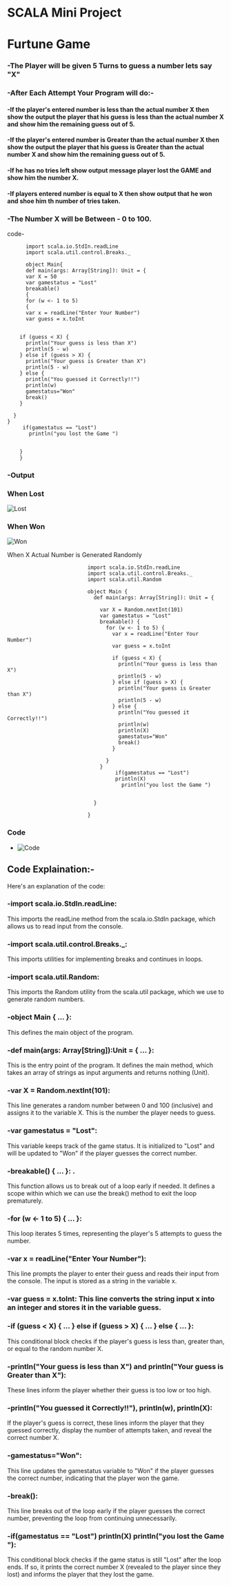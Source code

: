 # SCALA Mini Project 

# Furtune Game 

### -The Player will be given 5 Turns to guess a number lets say "X"
### -After Each Attempt Your Program will do:-
#### -If the player's entered number is less than the actual number X then show the output the player that his guess is less than the actual number X and show him the remaining guess out of 5.
#### -If the player's entered number is Greater than the actual number X then show the output the player that his guess is Greater than the actual number X and show him the remaining guess out of 5.
#### -If he has no tries left show output message player lost the GAME and show him the number X.
#### -If players entered number is equal to X then show output that he won and shoe him th number of tries taken.
### -The Number X will be Between - 0 to 100.


code- 
          
          import scala.io.StdIn.readLine
          import scala.util.control.Breaks._
  
          object Main{
          def main(args: Array[String]): Unit = {
          var X = 50
          var gamestatus = "Lost"
          breakable() 
          {
          for (w <- 1 to 5) 
          {
          var x = readLine("Enter Your Number")
          var guess = x.toInt


        if (guess < X) {
          println("Your guess is less than X")
          println(5 - w)
        } else if (guess > X) {
          println("Your guess is Greater than X")
          println(5 - w)
        } else {
          println("You guessed it Correctly!!")
          println(w)
          gamestatus="Won"
          break()
        }

      }
    }
         if(gamestatus == "Lost")
           println("you lost the Game ")

 
        }
        }


### -Output
### When Lost
![Lost](https://github.com/Reyyadav/scala/assets/153619494/55c0553c-c596-47ec-88d2-7e6258c69d14)

### When Won
![Won](https://github.com/Reyyadav/scala/assets/153619494/9610d462-f0be-4295-b9f1-4f108f135cc5)

When X Actual Number is Generated Randomly

                              import scala.io.StdIn.readLine
                              import scala.util.control.Breaks._
                              import scala.util.Random
                              
                              object Main {
                                def main(args: Array[String]): Unit = {
                                  
                                  var X = Random.nextInt(101)
                                  var gamestatus = "Lost"
                                  breakable() {
                                    for (w <- 1 to 5) {
                                      var x = readLine("Enter Your Number")
                                      var guess = x.toInt
                              
                                      if (guess < X) {
                                        println("Your guess is less than X")
                                        println(5 - w)
                                      } else if (guess > X) {
                                        println("Your guess is Greater than X")
                                        println(5 - w)
                                      } else {
                                        println("You guessed it Correctly!!")
                                        println(w)
                                        println(X)
                                        gamestatus="Won"
                                        break()
                                      }
                              
                                    }
                                  }
                                       if(gamestatus == "Lost")
                                       println(X)
                                         println("you lost the Game ")
                              
                               
                                }
                              
                              }


### Code

- ![Code](https://github.com/Reyyadav/scala-Mini-Project/assets/153619494/b173b7e1-6a56-42e5-a413-08229df4ac5c)

                              


## Code Explaination:-
Here's an explanation of the code:

### -import scala.io.StdIn.readLine: 
This imports the readLine method from the scala.io.StdIn package, which allows us to read input from the console.

### -import scala.util.control.Breaks._: 
This imports utilities for implementing breaks and continues in loops.

### -import scala.util.Random:
This imports the Random utility from the scala.util package, which we use to generate random numbers.

### -object Main { ... }: 
This defines the main object of the program.

### -def main(args: Array[String]):Unit = { ... }: 
This is the entry point of the program. It defines the main method, which takes an array of strings as input arguments and returns nothing (Unit).

### -var X = Random.nextInt(101): 
This line generates a random number between 0 and 100 (inclusive) and assigns it to the variable X. This is the number the player needs to guess.

### -var gamestatus = "Lost": 
This variable keeps track of the game status. It is initialized to "Lost" and will be updated to "Won" if the player guesses the correct number.

### -breakable() { ... }: .
This function allows us to break out of a loop early if needed. It defines a scope within which we can use the break() method to exit the loop prematurely.

### -for (w <- 1 to 5) { ... }: 
This loop iterates 5 times, representing the player's 5 attempts to guess the number.

### -var x = readLine("Enter Your Number"): 
This line prompts the player to enter their guess and reads their input from the console. The input is stored as a string in the variable x.

### -var guess = x.toInt: This line converts the string input x into an integer and stores it in the variable guess.

### -if (guess < X) { ... } else if (guess > X) { ... } else { ... }: 
This conditional block checks if the player's guess is less than, greater than, or equal to the random number X.

### -println("Your guess is less than X") and println("Your guess is Greater than X"): 
These lines inform the player whether their guess is too low or too high.

### -println("You guessed it Correctly!!"), println(w), println(X): 
If the player's guess is correct, these lines inform the player that they guessed correctly, display the number of attempts taken, and reveal the correct number X.

### -gamestatus="Won": 
This line updates the gamestatus variable to "Won" if the player guesses the correct number, indicating that the player won the game.

### -break(): 
This line breaks out of the loop early if the player guesses the correct number, preventing the loop from continuing unnecessarily.

### -if(gamestatus == "Lost") println(X) println("you lost the Game "): 
This conditional block checks if the game status is still "Lost" after the loop ends. If so, it prints the correct number X (revealed to the player since they lost) and informs the player that they lost the game.

